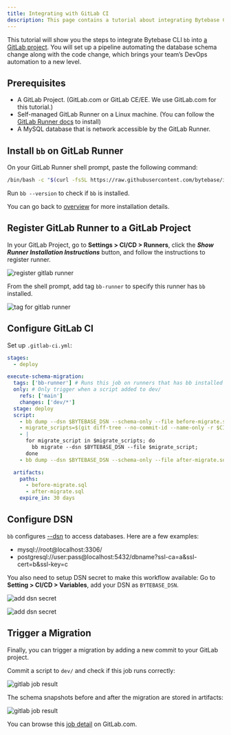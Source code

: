 ```yaml
---
title: Integrating with GitLab CI
description: This page contains a tutorial about integrating Bytebase CLI bb with GitLab CI/CD pipeline.
---
```


This tutorial will show you the steps to integrate Bytebase CLI `bb` into [a GitLab project](https://gitlab.com/bytebase-sample/tutorial-bb-ci). You will set up a pipeline automating the database schema change along with the code change, which brings your team’s DevOps automation to a new level.

## Prerequisites

- A GitLab Project. (GitLab.com or GitLab CE/EE. We use GitLab.com for this tutorial.)
- Self-managed GitLab Runner on a Linux machine. (You can follow the [GitLab Runner docs](https://docs.gitlab.com/runner) to install)
- A MySQL database that is network accessible by the GitLab Runner.

## Install `bb` on GitLab Runner

On your GitLab Runner shell prompt, paste the following command:

```bash
/bin/bash -c "$(curl -fsSL https://raw.githubusercontent.com/bytebase/install/HEAD/install.sh)"
```

Run `bb --version` to check if `bb` is installed.

You can go back to [overview](/docs/cli/overview) for more installation details.

## Register GitLab Runner to a GitLab Project

In your GitLab Project, go to **Settings > CI/CD > Runners**, click the **_Show Runner Installation Instructions_** button, and follow the instructions to register runner.

![register gitlab runner](/content/docs/gitlab-register-runner.png)

From the shell prompt, add tag `bb-runner` to specify this runner has `bb` installed.

![tag for gitlab runner](/content/docs/tag-gitlab-runner.png)

## Configure GitLab CI

Set up `.gitlab-ci.yml`:

```yaml
stages:
  - deploy

execute-schema-migration:
  tags: ['bb-runner'] # Runs this job on runners that has bb installed
  only: # Only trigger when a script added to dev/
    refs: ['main']
    changes: ['dev/*']
  stage: deploy
  script:
    - bb dump --dsn $BYTEBASE_DSN --schema-only --file before-migrate.sql # Snapshot the schema before migration
    - migrate_scripts=$(git diff-tree --no-commit-id --name-only -r $CI_COMMIT_SHA | grep '^dev/' -) # Extract the added files
    - |
      for migrate_script in $migrate_scripts; do
        bb migrate --dsn $BYTEBASE_DSN --file $migrate_script;
      done
    - bb dump --dsn $BYTEBASE_DSN --schema-only --file after-migrate.sql # Snapshot the schema after migration

  artifacts:
    paths:
      - before-migrate.sql
      - after-migrate.sql
    expire_in: 30 days
```

## Configure DSN

`bb` configures [--dsn](/docs/cli/reference/#data-source-name-dsn) to access databases. Here are a few examples:

- mysql://root@localhost:3306/
- postgresql://user:pass@localhost:5432/dbname?ssl-ca=a&ssl-cert=b&ssl-key=c

You also need to setup DSN secret to make this workflow available:
Go to **Setting > CI/CD > Variables**, add your DSN as `BYTEBASE_DSN`.

![add dsn secret](/content/docs/add-gitlab-secret-1.png)

![add dsn secret](/content/docs/add-gitlab-secret-2.png)

## Trigger a Migration

Finally, you can trigger a migration by adding a new commit to your GitLab project.

Commit a script to `dev/` and check if this job runs correctly:

![gitlab job result](/content/docs/gitlab-job-result-1.png)

The schema snapshots before and after the migration are stored in artifacts:

![gitlab job result](/content/docs/gitlab-job-result-2.png)

You can browse this [job detail](https://gitlab.com/bytebase-sample/tutorial-bb-ci/-/jobs/2472815264) on GitLab.com.
